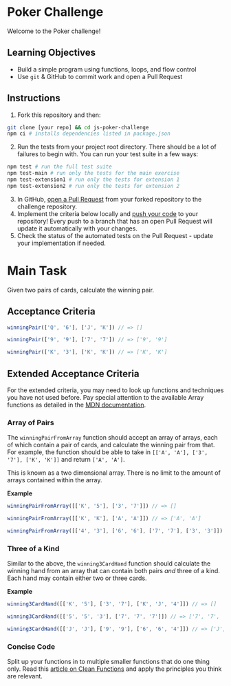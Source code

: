 # Poker Challenge

Welcome to the Poker challenge!

## Learning Objectives
- Build a simple program using functions, loops, and flow control
- Use `git` & GitHub to commit work and open a Pull Request

## Instructions

1. Fork this repository and then:
```sh
git clone [your repo] && cd js-poker-challenge
npm ci # installs dependencies listed in package.json
```
2. Run the tests from your project root directory. There should be a lot of failures to begin with. You can run your test suite in a few ways:
```sh
npm test # run the full test suite
npm test-main # run only the tests for the main exercise
npm test-extension1 # run only the tests for extension 1
npm test-extension2 # run only the tests for extension 2
```
3. In GitHub, [open a Pull Request](https://docs.github.com/en/github/collaborating-with-issues-and-pull-requests/creating-a-pull-request) from your forked repository to the challenge repository.
4. Implement the criteria below locally and [push your code](https://docs.github.com/en/github/managing-files-in-a-repository/adding-a-file-to-a-repository-using-the-command-line) to your repository! Every push to a branch that has an open Pull Request will update it automatically with your changes.
5. Check the status of the automated tests on the Pull Request - update your implementation if needed.

# Main Task

Given two pairs of cards, calculate the winning pair.

## Acceptance Criteria

```js
winningPair(['Q', '6'], ['J', 'K']) // => []

winningPair(['9', '9'], ['7', '7']) // => ['9', '9']

winningPair(['K', '3'], ['K', 'K']) // => ['K', 'K']
```

## Extended Acceptance Criteria

For the extended criteria, you may need to look up functions and techniques you have not used before. Pay special attention to the available Array functions as detailed in the [MDN documentation](https://developer.mozilla.org/en-US/docs/Web/JavaScript/Reference/Global_Objects/Array).

### Array of Pairs

The `winningPairFromArray` function should accept an array of arrays, each of which contain a pair of cards, and calculate the winning pair from that. For example, the function should be able to take in `[['A', 'A'], ['3', '7'], ['K', 'K']]` and return `['A', 'A']`.

This is known as a two dimensional array. There is no limit to the amount of arrays contained within the array.

**Example**
```js
winningPairFromArray([['K', '5'], ['3', '7']]) // => []

winningPairFromArray([['K', 'K'], ['A', 'A']]) // => ['A', 'A']

winningPairFromArray([['4', '3'], ['6', '6'], ['7', '7'], ['3', '3']]) // => ['7', '7']
```

### Three of a Kind

Similar to the above, the `winning3CardHand` function should calculate the winning hand from an array that can contain both pairs *and* three of a kind. Each hand may contain either two or three cards.

**Example**
```js
winning3CardHand([['K', '5'], ['3', '7'], ['K', 'J', '4']]) // => []

winning3CardHand([['5', '5', '3'], ['7', '7', '7']]) // => ['7', '7', '7']

winning3CardHand([['J', 'J'], ['9', '9'], ['6', '6', '4']]) // => ['J', 'J']
```

### Concise Code
Split up your functions in to multiple smaller functions that do one thing only. Read this [article on Clean Functions](https://github.com/ryanmcdermott/clean-code-javascript#functions) and apply the principles you think are relevant.